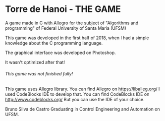 # Torre de Hanoi - THE GAME ###

A game made in C with Allegro  for the subject of "Algorithms and programming" of Federal University of Santa Maria (UFSM)

This game was developed in the first half of 2018, when I had a simple knowledge about the C programming language.

The graphical interface was developed on Photoshop.

It wasn't optimized after that!

###### This game was not finished fully!

This game uses Allegro library. You can find Allegro on https://liballeg.org/
I used CodeBlocks IDE to develop that. You can find CodeBlocks IDE on http://www.codeblocks.org/
But you can use the IDE of your choice.


Bruno Silva de Castro
Graduating in Control Engineering and Automation on UFSM.
